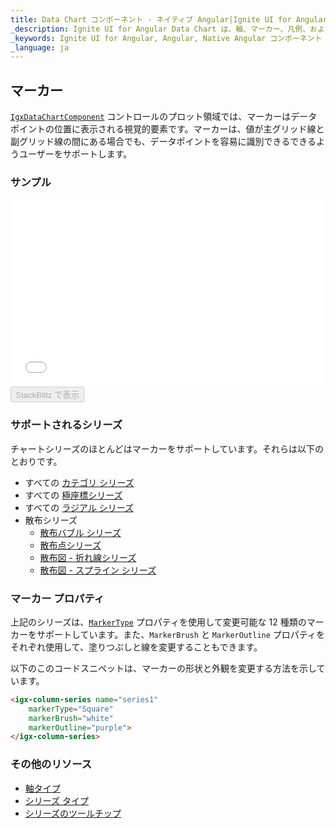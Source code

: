 ```yaml
---
title: Data Chart コンポーネント - ネイティブ Angular|Ignite UI for Angular
_description: Ignite UI for Angular Data Chart は、軸、マーカー、凡例、および注釈レイヤーのモジュール設計を提供するチャート コンポーネントです。チャート機能は、複合チャート ビューを作成するために同じチャート領域でのビジュアル要素の複数のインスタンスを利用できます。
_keywords: Ignite UI for Angular, Angular, Native Angular コンポーネント スイート, Native Angular コントロール, ネイティブ Angular コンポーネント, ネイティブ Angular コンポーネント ライブラリ, Angular チャート, Angular チャート コントロール, Angular チャート例, Angular チャート コンポーネント, Angular データ チャート
_language: ja
---
```


## マーカー

[`IgxDataChartComponent`](/products/ignite-ui-angular/api/docs/typescript/latest/classes/igxdatachartcomponent.html) コントロールのプロット領域では、マーカーはデータポイントの位置に表示される視覚的要素です。マーカーは、値が主グリッド線と副グリッド線の間にある場合でも、データポイントを容易に識別できるできるようユーザーをサポートします。

### サンプル

<div class="sample-container loading" style="height: 300px">
    <iframe id="data-chart-series-markers-iframe" src='{environment:dvDemosBaseUrl}/charts/data-chart-series-markers' width="100%" height="100%" seamless frameBorder="0" onload="onXPlatSampleIframeContentLoaded(this);"></iframe>
</div>
<div>
    <button data-localize="stackblitz" disabled class="stackblitz-btn" data-iframe-id="data-chart-series-markers-iframe" data-demos-base-url="{environment:dvDemosBaseUrl}">StackBlitz で表示
    </button>
</div>

<div class="divider--half"></div>

### サポートされるシリーズ

チャートシリーズのほとんどはマーカーをサポートしています。それらは以下のとおりです。

-   すべての [カテゴリ シリーズ](data-chart-type-category-series.md)
-   すべての [極座標シリーズ](data-chart-type-polar-series.md)
-   すべての [ラジアル シリーズ](data-chart-type-radial-series.md)
-   散布シリーズ
    -   [散布バブル シリーズ](data-chart-type-scatter-bubble-series.md)
    -   [散布点シリーズ](data-chart-type-scatter-point-series.md)
    -   [散布図 - 折れ線シリーズ](data-chart-type-scatter-point-series.md)
    -   [散布図 - スプライン シリーズ](data-chart-type-scatter-point-series.md)

### マーカー プロパティ

上記のシリーズは、[`MarkerType`](/products/ignite-ui-angular/api/docs/typescript/latest/enums/markertype.html) プロパティを使用して変更可能な 12 種類のマーカーをサポートしています。また、`MarkerBrush` と `MarkerOutline` プロパティをそれぞれ使用して、塗りつぶしと線を変更することもできます。

以下のこのコードスニペットは、マーカーの形状と外観を変更する方法を示しています。

```html
<igx-column-series name="series1"
    markerType="Square"
    markerBrush="white"
    markerOutline="purple">
</igx-column-series>
```

<!-- TODO add this section when we add MarkerTemplate

### マーカー テンプレート


`MarkerTemplate` プロパティを使用してカスタム形状を指定できます。

以下のこのコードスニペットは、データポイントの値を使用してカスタム マーカーを作成する方法を示しています。


```html
 <igx-data-chart
    [dataSource]="dataSource"
    width="700px"
    height="500px">

    TODO

 </igx-data-chart>
```

```tsx
<IgrColumnSeries name="series1"
    markerTemplate="customMarker" />
``` -->

### その他のリソース

-   [軸タイプ](data-chart-axis-types.md)
-   [シリーズ タイプ](data-chart-series-types.md)
-   [シリーズのツールチップ](data-chart-series-tooltips.md)
